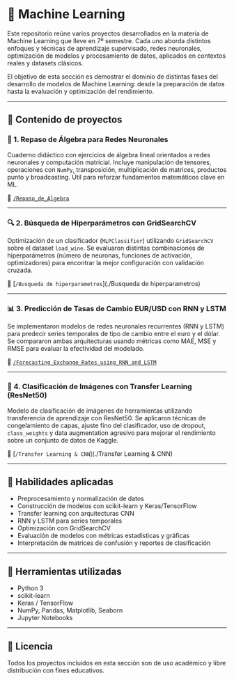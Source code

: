 # 🤖 Machine Learning

Este repositorio reúne varios proyectos desarrollados en la materia de Machine Learning que lleve en 7º semestre. 
Cada uno aborda distintos enfoques y técnicas de aprendizaje supervisado, redes neuronales, optimización de modelos y procesamiento de datos, aplicados en contextos reales y datasets clásicos.

El objetivo de esta sección es demostrar el dominio de distintas fases del desarrollo de modelos de Machine Learning: desde la preparación de datos hasta la evaluación y optimización del rendimiento.

---

## 📁 Contenido de proyectos

### 📐 1. Repaso de Álgebra para Redes Neuronales

Cuaderno didáctico con ejercicios de álgebra lineal orientados a redes neuronales y computación matricial. Incluye manipulación de tensores, operaciones con `NumPy`, transposición, multiplicación de matrices, productos punto y broadcasting. Útil para reforzar fundamentos matemáticos clave en ML.

📂 [`/Repaso_de_Algebra`](./Repaso_de_Algebra)

---

### 🔍 2. Búsqueda de Hiperparámetros con GridSearchCV

Optimización de un clasificador (`MLPClassifier`) utilizando `GridSearchCV` sobre el dataset `load_wine`. Se evaluaron distintas combinaciones de hiperparámetros (número de neuronas, funciones de activación, optimizadores) para encontrar la mejor configuración con validación cruzada.

📂 [`/Busqueda de hiperparametros`](./Busqueda de hiperparametros)

---

### 📊 3. Predicción de Tasas de Cambio EUR/USD con RNN y LSTM

Se implementaron modelos de redes neuronales recurrentes (RNN y LSTM) para predecir series temporales de tipo de cambio entre el euro y el dólar. Se compararon ambas arquitecturas usando métricas como MAE, MSE y RMSE para evaluar la efectividad del modelado.

📂 [`/Forecasting_Exchange_Rates_using_RNN_and_LSTM`](./Forecasting_Exchange_Rates_using_RNN_and_LSTM)

---

### 🧠 4. Clasificación de Imágenes con Transfer Learning (ResNet50)

Modelo de clasificación de imágenes de herramientas utilizando transferencia de aprendizaje con ResNet50. Se aplicaron técnicas de congelamiento de capas, ajuste fino del clasificador, uso de dropout, `class_weights` y data augmentation agresivo para mejorar el rendimiento sobre un conjunto de datos de Kaggle.

📂 [`/Transfer Learning & CNN`](./Transfer Learning & CNN)

---

## 🧠 Habilidades aplicadas

- Preprocesamiento y normalización de datos
- Construcción de modelos con scikit-learn y Keras/TensorFlow
- Transfer learning con arquitecturas CNN
- RNN y LSTM para series temporales
- Optimización con GridSearchCV
- Evaluación de modelos con métricas estadísticas y gráficas
- Interpretación de matrices de confusión y reportes de clasificación

---

## 📌 Herramientas utilizadas

- Python 3
- scikit-learn
- Keras / TensorFlow
- NumPy, Pandas, Matplotlib, Seaborn
- Jupyter Notebooks

---

## 📄 Licencia

Todos los proyectos incluidos en esta sección son de uso académico y libre distribución con fines educativos.
